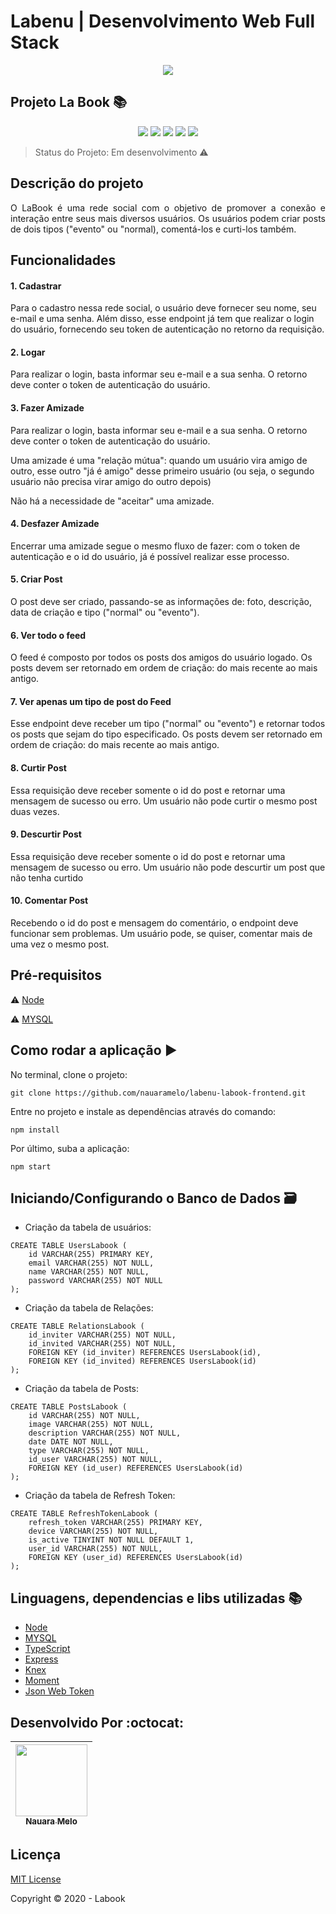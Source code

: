 # Labenu | Desenvolvimento Web Full Stack


<p align="center">
  <img src="https://user-images.githubusercontent.com/59856574/86274338-e7bbd280-bba7-11ea-9b0f-312418c0c364.png"/>
</p>

## Projeto La Book :books:

<p align="center">
  <img src="https://img.shields.io/static/v1?label=node&message=framework&color=green&style=for-the-badge&logo=NODE.JS"/>
  <img src="https://img.shields.io/static/v1?label=mysql&message=Banco%20de%20Dados%20&color=blue&style=for-the-badge&logo=MYSQL"/>
  <img src="http://img.shields.io/static/v1?label=License&message=MIT&color=green&style=for-the-badge"/>
  <img src="https://img.shields.io/static/v1?label=typescript&message=3.8.3&color=black&style=for-the-badge&logo=TYPESCRIPT"/>
  <img src="http://img.shields.io/static/v1?label=STATUS&message=EM%20DESENVOLVIMENTO&color=RED&style=for-the-badge"/>
</p>

> Status do Projeto: Em desenvolvimento :warning: 


## Descrição do projeto 

<p align="justify">
  O LaBook é uma rede social com o objetivo de promover a conexão e interação entre seus mais diversos usuários. Os usuários podem criar posts de dois tipos ("evento" ou "normal), comentá-los e curti-los também.
</p>


## Funcionalidades

#### 1. Cadastrar

  Para o cadastro nessa rede social, o usuário deve fornecer seu nome, seu e-mail e uma senha. Além disso, esse endpoint já tem que realizar o login do usuário, fornecendo seu token de autenticação no retorno da requisição.

#### 2. Logar

Para realizar o login, basta informar seu e-mail e a sua senha. O retorno deve conter o token de autenticação do usuário.

#### 3. Fazer Amizade  

Para realizar o login, basta informar seu e-mail e a sua senha. O retorno deve conter o token de autenticação do usuário.

Uma amizade é uma "relação mútua": quando um usuário vira amigo de outro, esse outro "já é amigo" desse primeiro usuário (ou seja, o segundo usuário não precisa virar amigo do outro depois)

Não há a necessidade de "aceitar" uma amizade.

#### 4. Desfazer Amizade

Encerrar uma amizade segue o mesmo fluxo de fazer: com o token de autenticação e o id do usuário, já é possível realizar esse processo.

#### 5. Criar Post 

O post deve ser criado, passando-se as informações de: foto, descrição, data de criação e tipo ("normal" ou "evento").

#### 6. Ver todo o feed

O feed é composto por todos os posts dos  amigos do usuário logado. Os posts devem ser retornado em ordem de criação: do mais recente ao mais antigo.

#### 7. Ver apenas um tipo de post do Feed

Esse endpoint deve receber um tipo ("normal" ou "evento") e retornar todos os posts que sejam do tipo especificado. Os posts devem ser retornado em ordem de criação: do mais recente ao mais antigo.

#### 8. Curtir Post

Essa requisição deve receber somente o id do post e retornar uma mensagem de sucesso ou erro. Um usuário não pode curtir o mesmo post duas vezes.

#### 9. Descurtir Post

Essa requisição deve receber somente o id do post e retornar uma mensagem de sucesso ou erro. Um usuário não pode descurtir um post que não tenha curtido

#### 10. Comentar Post

Recebendo o id do post e mensagem do comentário, o endpoint deve funcionar sem problemas. Um usuário pode, se quiser, comentar mais de uma vez o mesmo post. 


## Pré-requisitos

:warning: [Node](https://nodejs.org/en/download/)

:warning: [MYSQL](https://www.mysql.com/downloads/)



## Como rodar a aplicação :arrow_forward:

No terminal, clone o projeto: 

```
git clone https://github.com/nauaramelo/labenu-labook-frontend.git
```
Entre no projeto e instale as dependências através do comando:
```
npm install
```
Por último, suba a aplicação: 
```
npm start
```

## Iniciando/Configurando o Banco de Dados 🗃️

- Criação da tabela de usuários:
```
CREATE TABLE UsersLabook (
    id VARCHAR(255) PRIMARY KEY,
    email VARCHAR(255) NOT NULL,
    name VARCHAR(255) NOT NULL,
    password VARCHAR(255) NOT NULL
);
```
- Criação da tabela de Relações: 
```
CREATE TABLE RelationsLabook (
    id_inviter VARCHAR(255) NOT NULL,
    id_invited VARCHAR(255) NOT NULL,
    FOREIGN KEY (id_inviter) REFERENCES UsersLabook(id),
    FOREIGN KEY (id_invited) REFERENCES UsersLabook(id)
);
```
- Criação da tabela de Posts:
```
CREATE TABLE PostsLabook (
    id VARCHAR(255) NOT NULL,
    image VARCHAR(255) NOT NULL,
    description VARCHAR(255) NOT NULL,
    date DATE NOT NULL,
    type VARCHAR(255) NOT NULL,
    id_user VARCHAR(255) NOT NULL,
    FOREIGN KEY (id_user) REFERENCES UsersLabook(id)
);
```
- Criação da tabela de Refresh Token: 
```
CREATE TABLE RefreshTokenLabook (
    refresh_token VARCHAR(255) PRIMARY KEY,
    device VARCHAR(255) NOT NULL,
    is_active TINYINT NOT NULL DEFAULT 1,
    user_id VARCHAR(255) NOT NULL,
    FOREIGN KEY (user_id) REFERENCES UsersLabook(id)
);
```


## Linguagens, dependencias e libs utilizadas :books:

- [Node](https://nodejs.org/en/)
- [MYSQL](https://www.mysql.com/)
- [TypeScript](https://www.typescriptlang.org/)
- [Express](https://expressjs.com/)
- [Knex](http://knexjs.org/)
- [Moment](https://momentjs.com/)
- [Json Web Token](https://jwt.io/)

## Desenvolvido Por :octocat:

| [<img src="https://user-images.githubusercontent.com/59856574/86283681-d11d7780-bbb7-11ea-90a5-9312ee67cdec.jpg" width=115><br><sub>Nauara Melo</sub>](https://www.linkedin.com/in/nauara-melo-mayer-464a82135/) | 
| :---: |

## Licença 

[MIT License](https://opensource.org/licenses/MIT)

Copyright :copyright: 2020 - Labook

